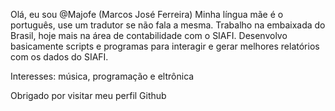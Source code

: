 Olá, eu sou @Majofe (Marcos José Ferreira)
Minha língua mãe é o português, use um tradutor se não fala a mesma.
Trabalho na embaixada do Brasil, hoje mais na área de contabilidade com o SIAFI.
Desenvolvo basicamente scripts e programas para interagir e gerar melhores relatórios com os dados do SIAFI.

Interesses: música, programação e eltrônica

Obrigado por visitar meu perfil Github
